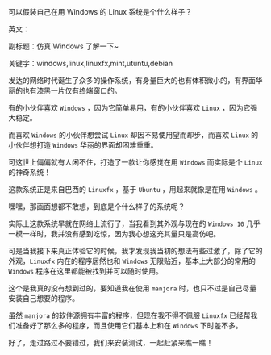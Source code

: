 可以假装自己在用 Windows 的 Linux 系统是个什么样子？

英文：

副标题：仿真 Windows 了解一下~

关键字：windows,linux,linuxfx,mint,utuntu,debian



发达的网络时代诞生了众多的操作系统，有身量巨大的也有体积微小的，有界面华丽的也有漆黑一片仅有终端窗口的。

有的小伙伴喜欢 `Windows` ，因为它简单易用，有的小伙伴喜欢 `Linux` ，因为它强大稳定。

而喜欢 `Windows` 的小伙伴想尝试 `Linux` 却因不易使用望而却步，而喜欢 `Linux` 的小伙伴想打造 `Windows` 华丽的界面却困难重重。



可这世上偏偏就有人闲不住，打造了一款让你感觉在用 `Windows` 而实际是个 `Linux` 的神奇系统！

这款系统正是来自巴西的 `Linuxfx` ，基于 `Ubuntu` ，用起来就像是在用 `Windows` 。

嘿嘿，那画面想都不敢想，到底是个什么样子的系统呢？



实际上这款系统早就在网络上流行了，当我看到其外观与现在的 `Windows 10` 几乎一模一样时，我并没有感到吃惊，因为我心想这充其量只是高仿吧。

可是当我接下来真正体验它的时候，我才发现我当初的想法有些过激了，除了它的外观，`Linuxfx` 内在的程序居然也和 `Windows` 无限贴近，基本上大部分的常用的 `Windows` 程序在这里都能被找到并可以随时使用。

这个是我真的没有想到过的，要知道我在使用 `manjora` 时，也只不过是自己尽量安装自己想要的程序。

虽然 `manjora` 的软件源拥有丰富的程序，但现在我不得不佩服 `Linuxfx` 已经帮我们准备好了那么多的程序，而且使用它们基本上和在 `Windows` 下时差不多。

好了，走过路过不要错过，我们来安装测试，一起赶紧来瞧一瞧！